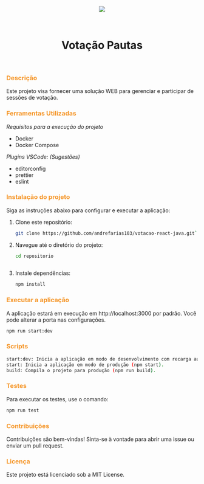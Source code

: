 <p align="center">
<img loading="lazy" src="http://img.shields.io/static/v1?label=STATUS&message=EM%20DESENVOLVIMENTO&color=GREEN&style=for-the-badge"/>
</p>

<bR>
<h1 align="center">
Votação Pautas
</h1>

<bR>

<h3 style="color:#F59527; font-weight: bold;"> Descrição</h3>
 
Este projeto visa fornecer uma solução WEB para gerenciar e participar de sessões de votação.


<h3 id="requirements" style="color:#F59527; font-weight: bold;">Ferramentas Utilizadas</h3>

  _Requisitos para a execução do projeto_

  - Docker
  - Docker Compose

  _Plugins VSCode: (Sugestões)_

  - editorconfig
  - prettier
  - eslint

<h3 id="project_run" style="color:#F59527; font-weight: bold;">Instalação do projeto </h3>
Siga as instruções abaixo para configurar e executar a aplicação:

1. Clone este repositório:

   ```bash
   git clone https://github.com/andrefarias103/votacao-react-java.git```

2. Navegue até o diretório do projeto:

   ```bash
   cd repositorio
    
3. Instale dependências:

   ```bash
   npm install
   

<h3 id="project_run" style="color:#F59527; font-weight: bold;">Executar a aplicação</h3>

A aplicação estará em execução em http://localhost:3000 por padrão. Você pode alterar a porta nas configurações.

  ```bash
  npm run start:dev
  ```


<h3 id="project_run" style="color:#F59527; font-weight: bold;">Scripts</h3>

 ```bash
start:dev: Inicia a aplicação em modo de desenvolvimento com recarga automática (npm run start:dev).
start: Inicia a aplicação em modo de produção (npm start).
build: Compila o projeto para produção (npm run build).
```


<h3 id="project_run" style="color:#F59527; font-weight: bold;">Testes</h3>

Para executar os testes, use o comando:

 ```bash
npm run test
```

<h3 id="project_run" style="color:#F59527; font-weight: bold;">Contribuições</h3>
Contribuições são bem-vindas! Sinta-se à vontade para abrir uma issue ou enviar um pull request.


<h3 id="project_run" style="color:#F59527; font-weight: bold;">Licença</h3>
Este projeto está licenciado sob a MIT License.
